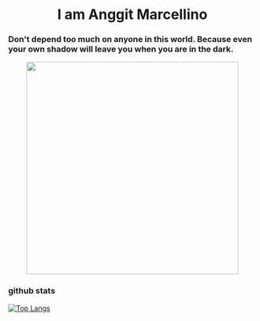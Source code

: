 <h1 align= "center"><b> I am Anggit Marcellino </b></h1>

### Don't depend too much on anyone in this world. Because even your own shadow will leave you when you are in the dark. 
<p align="center">  <img src="https://media.giphy.com/media/2fPZgIpF0H7dtRZRMB/giphy.gif" width="430px">
  
### github stats
[![Top Langs](https://github-readme-stats.vercel.app/api/top-langs/?username=anggit-marcellino&langs_count=8&layout=compact)](https://github.com/anuraghazra/github-readme-stats)
